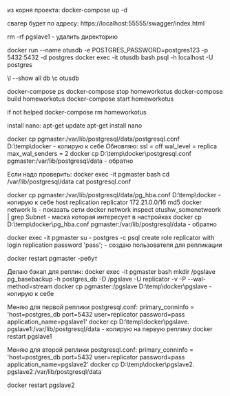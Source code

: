 ﻿из корня проекта:
docker-compose up -d

свагер будет по адресу:
https://localhost:55555/swagger/index.html

rm -rf pgslave1 - удалить директорию

docker run --name otusdb -e POSTGRES_PASSWORD=postgres123 -p 5432:5432 -d postgres
docker exec -it otusdb bash
psql -h localhost -U postgres

\l --show all db
\c otusdb

docker-compose ps
docker-compose stop homeworkotus
docker-compose build homeworkotus
docker-compose start homeworkotus

if not helped
docker-compose rm homeworkotus

install nano:
apt-get update
apt-get install nano

docker cp pgmaster:/var/lib/postgresql/data/postgresql.conf D:\temp\docker - копирую к себе
Обновляю:
	ssl = off
	wal_level = replica
	max_wal_senders = 2
docker cp D:\temp\docker\postgresql.conf pgmaster:/var/lib/postgresql/data - обратно

Если надо проверить:
docker exec -it pgmaster bash
cd /var/lib/postgresql/data
cat postgresql.conf

docker cp pgmaster:/var/lib/postgresql/data/pg_hba.conf D:\temp\docker - копирую к себе
host    replication     replicator 	172.21.0.0/16	md5
	docker network ls - показать сети
	docker network inspect otushw_somenetweork | grep Subnet - маска которая интересует в настройках
docker cp D:\temp\docker\pg_hba.conf pgmaster:/var/lib/postgresql/data - обратно

docker exec -it pgmaster su - postgres -c psql
create role replicator with login replication password 'pass'; - создаю пользователя для репликации

docker restart pgmaster -ребут

Делаю бэкап для реплик:
docker exec -it pgmaster bash
mkdir /pgslave
pg_basebackup -h postgres_db -D /pgslave -U replicator -v -P --wal-method=stream
docker cp pgmaster:/pgslave D:\temp\docker\pgslave - копирую к себе

Меняю для первой реплики postgresql.conf:
	primary_conninfo = 'host=postgres_db port=5432 user=replicator password=pass application_name=pgslave1'
docker cp D:\temp\docker\pgslave\. pgslave1:/var/lib/postgresql/data - копирую на первую реплику
docker restart pgslave1

Меняю для второй реплики postgresql.conf:
	primary_conninfo = 'host=postgres_db port=5432 user=replicator password=pass application_name=pgslave2'
docker cp D:\temp\docker\pgslave2\. pgslave2:/var/lib/postgresql/data

docker restart pgslave2